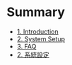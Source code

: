 # Summary

* [1. Introduction](README.md)
* [2. System Setup](chapter1.md)
* [3. FAQ](faq.md)
* [2. 系統設定](/setup-tw.md)



